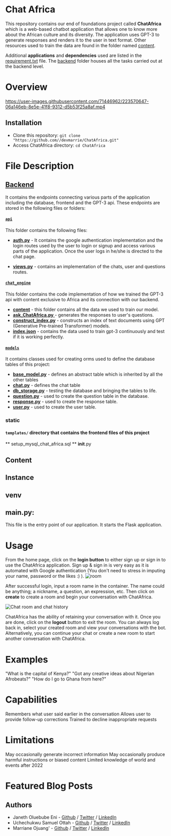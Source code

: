 # Chat Africa
This repository contains our end of foundations project called **ChatAfrica** which is a web-based chatbot application that allows one to know more about the African culture and its diversity. The application uses GPT-3 to generate responses and renders it to the user in text format. Other resources used to train the data are found in the folder named [content](https://github.com/devmarrie/ChatAfrica/tree/master/content).

Additional **applications** and **dependencies** used are listed in the [requirement.txt](https://github.com/devmarrie/ChatAfrica/blob/master/requirements.txt) file. The [backend](https://github.com/devmarrie/ChatAfrica/tree/master/backend) folder houses all the tasks carried out at the backend level.

# Overview


https://user-images.githubusercontent.com/71446962/223570647-06a146eb-8e5e-41f8-9312-d5b53f25a8af.mp4


## Installation
* Clone this repository: `git clone "https://github.com//devmarrie/ChatAfrica.git"`
* Access ChatAfrica directory: `cd ChatAfrica`

# File Description 
## [Backend](https://github.com/devmarrie/ChatAfrica/tree/master/backend)
It contains the endpoints connecting various parts of the application including the database, frontend and the GPT-3 api.
These endpoints are stored in the following files or folders:

#### [`api`](https://github.com/devmarrie/ChatAfrica/tree/master/backend/api)
This folder contains the following files:

- [**auth.py**](https://github.com/devmarrie/ChatAfrica/tree/master/backend/api/auth.py) - It contains the google authentication implementation and the login routes used by the user to login or signup and access various parts of the application.
Once the user logs in he/she is directed to the chat page.

- [**views.py**](https://github.com/devmarrie/ChatAfrica/tree/master/backend/api/views.py) - contains an implementation of the chats, user and questions  routes. 

#### [`chat_engine`](https://github.com/devmarrie/ChatAfrica/tree/master/backend/chat_engine)
This folder contains the code implementation of how we trained the GPT-3 api with content exclusive to Africa and its connection with our backend.

- [**content**](https://github.com/devmarrie/ChatAfrica/tree/master/backend/chat_engine/content) - this folder contains all the data we used to train our model.
- [**ask_ChatAfrica.py** ](https://github.com/devmarrie/ChatAfrica/tree/master/backend/chat_engine/ask_ChatAfrica.py)- generates the responses to user's questions.
- [**construct_index.py**](https://github.com/devmarrie/ChatAfrica/tree/master/backend/chat_engine/construct_index.py) - constructs an index of text documents using GPT (Generative Pre-trained Transformer) models.
- [**index.json**](https://github.com/devmarrie/ChatAfrica/tree/master/backend/chat_engine/indx.json) - contains the data used to train gpt-3 continuously and test if it is working perfectly.

#### [`models`](https://github.com/devmarrie/ChatAfrica/tree/master/backend/models) 
It contains classes used for creating orms used to define the database tables of this project:
- [**base_model.py**](https://github.com/devmarrie/ChatAfrica/tree/master/backend/models/base_model.py) - defines an abstract table which is inherited by all the other tables
- [**chat.py**](https://github.com/devmarrie/ChatAfrica/tree/master/backend/models/chat.py) - defines the chat table
- [**db_storage.py**](https://github.com/devmarrie/ChatAfrica/tree/master/backend/models/db_storage.py) - testing the database and bringing the tables to life.
- [**question.py**](https://github.com/devmarrie/ChatAfrica/tree/master/backend/models/question.py) - used to create the question table in the database.
- [**response.py**](https://github.com/devmarrie/ChatAfrica/tree/master/backend/models/response.py) - used to create the response table.
- [**user.py**](https://github.com/devmarrie/ChatAfrica/tree/master/backend/models/user.py) - used to create the user table.
### static
#### `templates/` directory that contains the frontend files of this project
** setup_mysql_chat_africa.sql
** __init__.py

## Content
## Instance
## venv
## main.py:
This file is the entry point of our application. It starts the Flask application.

# Usage
From the home page, click on the **login button** to either sign up or sign in to use the ChatAfrica application. Sign up & sign in is very easy as it is automated with Google authentication (You don't need to stress in imputing your name, password or the likes :) ).
![room](https://user-images.githubusercontent.com/71446962/223571854-b8038c50-d0cb-43d1-b173-cd50434933dd.png)

After successful login, input a room name in the container. The name could be anything; a nickname, a question, an expression, etc. Then click on **create** to create a room and begin your conversation with ChatAfrica.

![Chat room and chat history](https://user-images.githubusercontent.com/71446962/223572097-b24567f9-9dc7-4674-97fc-00fe460ab316.png)

ChatAfrica has the ability of retaining your conversation with it. Once you are done, click on the **logout** button to exit the room. You can always log back in, select your created room and view your conversations with the bot. Alternatively, you can continue your chat or create a new room to start another conversation with ChatAfrica.

# Examples
"What is the capital of Kenya?"
"Got any creative ideas about Nigerian Afrobeats?"
"How do I go to Ghana from here?"

# Capabilities
Remembers what user said earlier in the conversation
Allows user to provide follow-up corrections
Trained to decline inappropriate requests

# Limitations
May occasionally generate incorrect information
May occasionally produce harmful instructions or biased content
Limited knowledge of world and events after 2022

# Featured Blog Posts

## Authors
- Janeth Oluebube Eni - [Github](https://github.com/EninetJanice) / [Twitter](https://twitter.com/eninetjanice) / [LinkedIn](https://www.linkedin.com/in/janeth-eni-22a00b135)
- Uchechukwu Samuel Ottah - [Github](https://github.com/coderboy-exe) / [Twitter](https://twitter.com/coderboy-exe) / [LinkedIn](https://www.linkedin.com/in/uchechukwu-ottah-92968a162)
- Marriane Ojuang' - [Github](https://github.com/devmarrie) / [Twitter](https://twitter.com/devmarrie) / [LinkedIn](https://www.linkedin.com/in/marriane-akeyo)
                               
